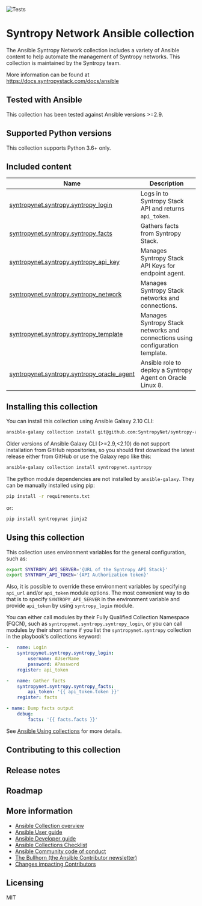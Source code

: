 ![Tests](https://github.com/SyntropyNet/syntropy-ansible-collection/workflows/Tests/badge.svg)

# Syntropy Network Ansible collection
The Ansible Syntropy Network collection includes a variety of Ansible content to help automate the management of Syntropy networks. This collection is maintained by the Syntropy team.

More information can be found at https://docs.syntropystack.com/docs/ansible

## Tested with Ansible

This collection has been tested against Ansible versions >=2.9.

## Supported Python versions

This collection supports Python 3.6+ only.

## Included content

Name | Description
--- | ---
[syntropynet.syntropy.syntropy_login](docs/syntropy_login_module.rst)|Logs in to Syntropy Stack API and returns `api_token`.
[syntropynet.syntropy.syntropy_facts](docs/syntropy_facts_module.rst)|Gathers facts from Syntropy Stack.
[syntropynet.syntropy.syntropy_api_key](docs/syntropy_api_key_module.rst)|Manages Syntropy Stack API Keys for endpoint agent.
[syntropynet.syntropy.syntropy_network](docs/syntropy_network_module.rst)|Manages Syntropy Stack networks and connections.
[syntropynet.syntropy.syntropy_template](docs/syntropy_template_module.rst)|Manages Syntropy Stack networks and connections using configuration template.
[syntropynet.syntropy.syntropy_oracle_agent](roles/syntropy-oracle/README.md)| Ansible role to deploy a Syntropy Agent on Oracle Linux 8.

## Installing this collection

You can install this collection using Ansible Galaxy 2.10 CLI:

```sh
ansible-galaxy collection install git@github.com:SyntropyNet/syntropy-ansible-collection.git
```

Older versions of Ansible Galaxy CLI (>=2.9,<2.10) do not support installation from GitHub repositories, so you should first download the
latest release either from GitHub or use the Galaxy repo like this:

```sh
ansible-galaxy collection install syntropynet.syntropy
```

The python module dependencies are not installed by `ansible-galaxy`. They can be manually installed using pip:

```sh
pip install -r requirements.txt
```

or:

```sh
pip install syntropynac jinja2
```

## Using this collection

This collection uses environment variables for the general configuration, such as:

```sh
export SYNTROPY_API_SERVER='{URL of the Syntropy API Stack}'
export SYNTROPY_API_TOKEN='{API Authorization token}'
```

Also, it is possible to override these environment variables by specifying `api_url` and/or `api_token` module options.
The most convenient way to do that is to specify `SYNTROPY_API_SERVER` in the environment variable and provide `api_token` by using `syntropy_login` module.

You can either call modules by their Fully Qualified Collection Namespace (FQCN), such as `syntropynet.syntropy.syntropy_login`, or you can call modules by their short name if you list the `syntropynet.syntropy` collection in the playbook's collections keyword:

```yaml
-   name: Login
    syntropynet.syntropy.syntropy_login:
        username: AUserName
        password: APassword
    register: api_token

-   name: Gather facts
    syntropynet.syntropy.syntropy_facts:
        api_token: '{{ api_token.token }}'
    register: facts

- name: Dump facts output
    debug:
        facts: '{{ facts.facts }}'
```

See [Ansible Using collections](https://docs.ansible.com/ansible/latest/user_guide/collections_using.html) for more details.

## Contributing to this collection


## Release notes


## Roadmap


## More information

- [Ansible Collection overview](https://github.com/ansible-collections/overview)
- [Ansible User guide](https://docs.ansible.com/ansible/latest/user_guide/index.html)
- [Ansible Developer guide](https://docs.ansible.com/ansible/latest/dev_guide/index.html)
- [Ansible Collections Checklist](https://github.com/ansible-collections/overview/blob/master/collection_requirements.rst)
- [Ansible Community code of conduct](https://docs.ansible.com/ansible/latest/community/code_of_conduct.html)
- [The Bullhorn (the Ansible Contributor newsletter)](https://us19.campaign-archive.com/home/?u=56d874e027110e35dea0e03c1&id=d6635f5420)
- [Changes impacting Contributors](https://github.com/ansible-collections/overview/issues/45)

## Licensing

MIT